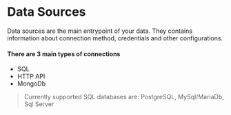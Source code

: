 # Data Sources

Data sources are the main entrypoint of your data. They contains information about connection method, credentials and other configurations.

#### There are 3 main types of connections
* SQL
* HTTP API
* MongoDb

> Currently supported SQL databases are: PostgreSQL, MySql/MariaDb, Sql Server